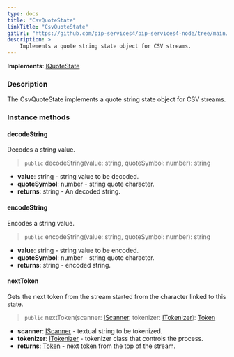 ```yaml
---
type: docs
title: "CsvQuoteState"
linkTitle: "CsvQuoteState"
gitUrl: "https://github.com/pip-services4/pip-services4-node/tree/main/pip-services4-expressions-node"
description: > 
    Implements a quote string state object for CSV streams.
---
```


**Implements**: [IQuoteState](../../tokenizers/iquote_state)

### Description

The CsvQuoteState implements a quote string state object for CSV streams.

### Instance methods

#### decodeString
Decodes a string value.

> `public` decodeString(value: string, quoteSymbol: number): string

- **value**: string - string value to be decoded.
- **quoteSymbol**: number - string quote character.
- **returns**: string - An decoded string.


#### encodeString
Encodes a string value.

> `public` encodeString(value: string, quoteSymbol: number): string 

- **value**: string - string value to be encoded.
- **quoteSymbol**: number - string quote character.
- **returns**: string - encoded string.


#### nextToken
Gets the next token from the stream started from the character linked to this state.

> `public` nextToken(scanner: [IScanner](../../io/iscanner), tokenizer: [ITokenizer](../../tokenizers/itokenizer)): [Token](../../tokenizers/token)

- **scanner**: [IScanner](../../io/iscanner) - textual string to be tokenized.
- **tokenizer**: [ITokenizer](../../tokenizers/itokenizer) - tokenizer class that controls the process.
- **returns**: [Token](../../tokenizers/token) - next token from the top of the stream.

